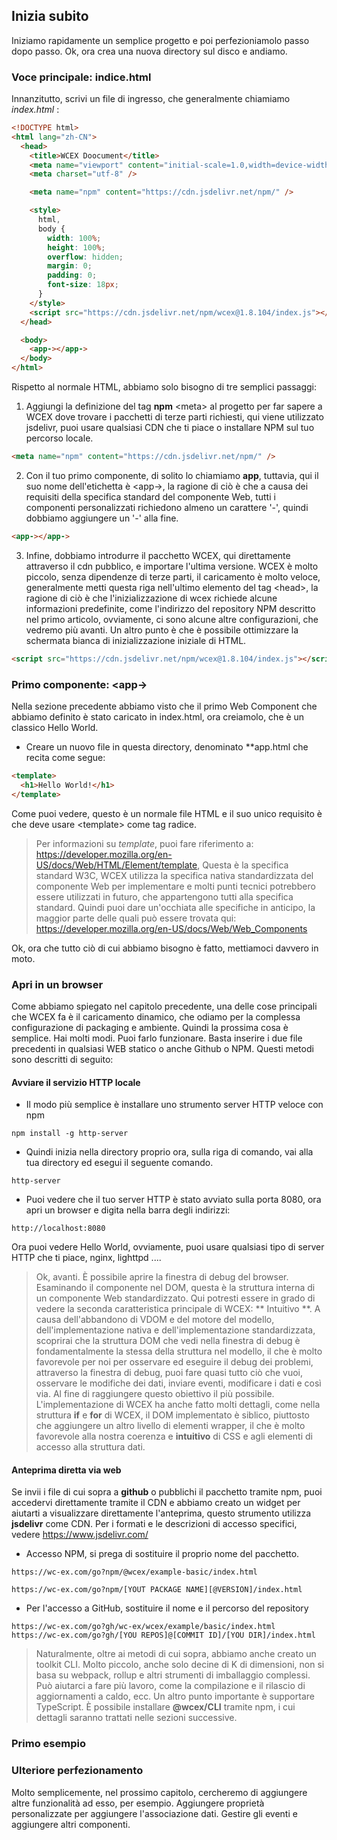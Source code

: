 <!--DESC: {"icon":"sports_score"} -->

## Inizia subito

Iniziamo rapidamente un semplice progetto e poi perfezioniamolo passo dopo passo. Ok, ora crea una nuova directory sul disco e andiamo.

### Voce principale: indice.html

Innanzitutto, scrivi un file di ingresso, che generalmente chiamiamo _index.html_ :

```html
<!DOCTYPE html>
<html lang="zh-CN">
  <head>
    <title>WCEX Doocument</title>
    <meta name="viewport" content="initial-scale=1.0,width=device-width" />
    <meta charset="utf-8" />

    <meta name="npm" content="https://cdn.jsdelivr.net/npm/" />

    <style>
      html,
      body {
        width: 100%;
        height: 100%;
        overflow: hidden;
        margin: 0;
        padding: 0;
        font-size: 18px;
      }
    </style>
    <script src="https://cdn.jsdelivr.net/npm/wcex@1.8.104/index.js"></script>
  </head>

  <body>
    <app-></app->
  </body>
</html>
```

Rispetto al normale HTML, abbiamo solo bisogno di tre semplici passaggi:

1. Aggiungi la definizione del tag **npm** \<meta\> al progetto per far sapere a WCEX dove trovare i pacchetti di terze parti richiesti, qui viene utilizzato jsdelivr, puoi usare qualsiasi CDN che ti piace o installare NPM sul tuo percorso locale.

```html
<meta name="npm" content="https://cdn.jsdelivr.net/npm/" />
```

2. Con il tuo primo componente, di solito lo chiamiamo **app**, tuttavia, qui il suo nome dell'etichetta è \<app-\>, la ragione di ciò è che a causa dei requisiti della specifica standard del componente Web, tutti i componenti personalizzati richiedono almeno un carattere '-', quindi dobbiamo aggiungere un '-' alla fine.

```html
<app-></app->
```

3. Infine, dobbiamo introdurre il pacchetto WCEX, qui direttamente attraverso il cdn pubblico, e importare l'ultima versione. WCEX è molto piccolo, senza dipendenze di terze parti, il caricamento è molto veloce, generalmente metti questa riga nell'ultimo elemento del tag \<head\>, la ragione di ciò è che l'inizializzazione di wcex richiede alcune informazioni predefinite, come l'indirizzo del repository NPM descritto nel primo articolo, ovviamente, ci sono alcune altre configurazioni, che vedremo più avanti. Un altro punto è che è possibile ottimizzare la schermata bianca di inizializzazione iniziale di HTML.

```html
<script src="https://cdn.jsdelivr.net/npm/wcex@1.8.104/index.js"></script>
```

### Primo componente: **\<app-\>**

Nella sezione precedente abbiamo visto che il primo Web Component che abbiamo definito è stato caricato in index.html, ora creiamolo, che è un classico Hello World.

- Creare un nuovo file in questa directory, denominato **app.html che recita come segue:

```html
<template>
  <h1>Hello World!</h1>
</template>
```

Come puoi vedere, questo è un normale file HTML e il suo unico requisito è che deve usare \<template\> come tag radice.

> Per informazioni su _template_, puoi fare riferimento a: https://developer.mozilla.org/en-US/docs/Web/HTML/Element/template, Questa è la specifica standard W3C, WCEX utilizza la specifica nativa standardizzata del componente Web per implementare e molti punti tecnici potrebbero essere utilizzati in futuro, che appartengono tutti alla specifica standard. Quindi puoi dare un'occhiata alle specifiche in anticipo, la maggior parte delle quali può essere trovata qui: https://developer.mozilla.org/en-US/docs/Web/Web_Components

Ok, ora che tutto ciò di cui abbiamo bisogno è fatto, mettiamoci davvero in moto.

### Apri in un browser

Come abbiamo spiegato nel capitolo precedente, una delle cose principali che WCEX fa è il caricamento dinamico, che odiamo per la complessa configurazione di packaging e ambiente. Quindi la prossima cosa è semplice. Hai molti modi. Puoi farlo funzionare. Basta inserire i due file precedenti in qualsiasi WEB statico o anche Github o NPM. Questi metodi sono descritti di seguito:

#### Avviare il servizio HTTP locale

- Il modo più semplice è installare uno strumento server HTTP veloce con npm

```shell
npm install -g http-server
```

- Quindi inizia nella directory proprio ora, sulla riga di comando, vai alla tua directory ed esegui il seguente comando.

```shell
http-server
```

- Puoi vedere che il tuo server HTTP è stato avviato sulla porta 8080, ora apri un browser e digita nella barra degli indirizzi:

```
http://localhost:8080
```

Ora puoi vedere Hello World, ovviamente, puoi usare qualsiasi tipo di server HTTP che ti piace, nginx, lighttpd ....

> Ok, avanti. È possibile aprire la finestra di debug del browser. Esaminando il componente nel DOM, questa è la struttura interna di un componente Web standardizzato. Qui potresti essere in grado di vedere la seconda caratteristica principale di WCEX: ** Intuitivo **. A causa dell'abbandono di VDOM e del motore del modello, dell'implementazione nativa e dell'implementazione standardizzata, scoprirai che la struttura DOM che vedi nella finestra di debug è fondamentalmente la stessa della struttura nel modello, il che è molto favorevole per noi per osservare ed eseguire il debug dei problemi, attraverso la finestra di debug, puoi fare quasi tutto ciò che vuoi, osservare le modifiche dei dati, inviare eventi, modificare i dati e così via. Al fine di raggiungere questo obiettivo il più possibile. L'implementazione di WCEX ha anche fatto molti dettagli, come nella struttura **if** e **for** di WCEX, il DOM implementato è siblico, piuttosto che aggiungere un altro livello di elementi wrapper, il che è molto favorevole alla nostra coerenza e **intuitivo** di CSS e agli elementi di accesso alla struttura dati.

#### Anteprima diretta via web

Se invii i file di cui sopra a **github** o pubblichi il pacchetto tramite npm, puoi accedervi direttamente tramite il CDN e abbiamo creato un widget per aiutarti a visualizzare direttamente l'anteprima, questo strumento utilizza **jsdelivr** come CDN.
Per i formati e le descrizioni di accesso specifici, vedere https://www.jsdelivr.com/

- Accesso NPM, si prega di sostituire il proprio nome del pacchetto.

```
https://wc-ex.com/go?npm/@wcex/example-basic/index.html

https://wc-ex.com/go?npm/[YOUT PACKAGE NAME][@VERSION]/index.html

```

- Per l'accesso a GitHub, sostituire il nome e il percorso del repository

```
https://wc-ex.com/go?gh/wc-ex/wcex/example/basic/index.html
https://wc-ex.com/go?gh/[YOU REPOS]@[COMMIT ID]/[YOU DIR]/index.html
```

> Naturalmente, oltre ai metodi di cui sopra, abbiamo anche creato un toolkit CLI. Molto piccolo, anche solo decine di K di dimensioni, non si basa su webpack, rollup e altri strumenti di imballaggio complessi. Può aiutarci a fare più lavoro, come la compilazione e il rilascio di aggiornamenti a caldo, ecc. Un altro punto importante è supportare TypeScript. È possibile installare **@wcex/CLI** tramite npm, i cui dettagli saranno trattati nelle sezioni successive.

### Primo esempio

<div>
<wcex-doc.com-playground files="['first/index.html','first/app.html']"></wcex-doc.com-playground>
</div>




### Ulteriore perfezionamento

Molto semplicemente, nel prossimo capitolo, cercheremo di aggiungere altre funzionalità ad esso, per esempio. Aggiungere proprietà personalizzate per aggiungere l'associazione dati. Gestire gli eventi e aggiungere altri componenti.
